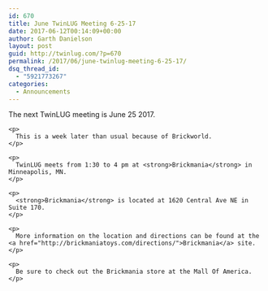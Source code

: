 ```yaml
---
id: 670
title: June TwinLUG Meeting 6-25-17
date: 2017-06-12T00:14:09+00:00
author: Garth Danielson
layout: post
guid: http://twinlug.com/?p=670
permalink: /2017/06/june-twinlug-meeting-6-25-17/
dsq_thread_id:
  - "5921773267"
categories:
  - Announcements
---
```

<div class="post-entry">
  <div class="post-entry">
    <p>
      The next TwinLUG meeting is June 25 2017.
    </p>
    
    <p>
      This is a week later than usual because of Brickworld.
    </p>
    
    <p>
      TwinLUG meets from 1:30 to 4 pm at <strong>Brickmania</strong> in Minneapolis, MN.
    </p>
    
    <p>
      <strong>Brickmania</strong> is located at 1620 Central Ave NE in Suite 170.
    </p>
    
    <p>
      More information on the location and directions can be found at the <a href="http://brickmaniatoys.com/directions/">Brickmania</a> site.
    </p>
    
    <p>
      Be sure to check out the Brickmania store at the Mall Of America.
    </p>
  </div>
</div>